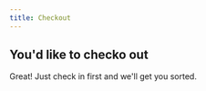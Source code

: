 ```yaml
---
title: Checkout
---
```


## You'd like to checko out

Great! Just check in first and we'll get you sorted.
